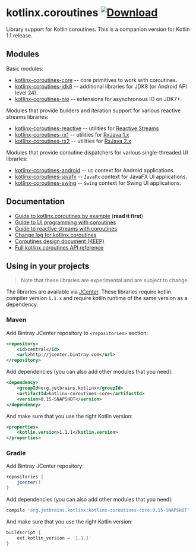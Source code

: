 # kotlinx.coroutines [ ![Download](https://api.bintray.com/packages/kotlin/kotlin-eap-1.1/kotlinx.coroutines/images/download.svg) ](https://bintray.com/kotlin/kotlin-eap-1.1/kotlinx.coroutines/_latestVersion)

Library support for Kotlin coroutines. This is a companion version for Kotlin 1.1 release. 

## Modules

Basic modules:

* [kotlinx-coroutines-core](kotlinx-coroutines-core) -- core primitives to work with coroutines. 
* [kotlinx-coroutines-jdk8](kotlinx-coroutines-jdk8) -- additional libraries for JDK8 (or Android API level 24).
* [kotlinx-coroutines-nio](kotlinx-coroutines-nio) -- extensions for asynchronous IO on JDK7+.

Modules that provide builders and iteration support for various reactive streams libraries:

* [kotlinx-coroutines-reactive](reactive/kotlinx-coroutines-reactive) -- utilities for [Reactive Streams](http://www.reactive-streams.org)
* [kotlinx-coroutines-rx1](reactive/kotlinx-coroutines-rx1) -- utilities for [RxJava 1.x](https://github.com/ReactiveX/RxJava/tree/1.x)
* [kotlinx-coroutines-rx2](reactive/kotlinx-coroutines-rx2) -- utilities for [RxJava 2.x](https://github.com/ReactiveX/RxJava)

Modules that provide coroutine dispatchers for various single-threaded UI libraries:

* [kotlinx-coroutines-android](ui/kotlinx-coroutines-android) -- `UI` context for Android applications.
* [kotlinx-coroutines-javafx](ui/kotlinx-coroutines-javafx) -- `JavaFx` context for JavaFX UI applications.
* [kotlinx-coroutines-swing](ui/kotlinx-coroutines-swing) -- `Swing` context for Swing UI applications.
 
## Documentation

* [Guide to kotlinx.coroutines by example](coroutines-guide.md) (**read it first**)
* [Guide to UI programming with coroutines](ui/coroutines-guide-ui.md)
* [Guide to reactive streams with coroutines](reactive/coroutines-guide-reactive.md)
* [Change log for kotlinx.coroutines](CHANGES.md)
* [Coroutines design document (KEEP)](https://github.com/Kotlin/kotlin-coroutines/blob/master/kotlin-coroutines-informal.md)
* [Full kotlinx.coroutines API reference](http://kotlin.github.io/kotlinx.coroutines)
 
## Using in your projects

> Note that these libraries are experimental and are subject to change.

The libraries are available via [JCenter](https://bintray.com/bintray/jcenter).
These libraries require kotlin compiler version `1.1.x` and 
require kotlin runtime of the same version as a dependency.

### Maven

Add Bintray JCenter repository to `<repositories>` section:

```xml
<repository>
    <id>central</id>
    <url>http://jcenter.bintray.com</url>
</repository>
```

Add dependencies (you can also add other modules that you need):

```xml
<dependency>
    <groupId>org.jetbrains.kotlinx</groupId>
    <artifactId>kotlinx-coroutines-core</artifactId>
    <version>0.15-SNAPSHOT</version>
</dependency>
```

And make sure that you use the right Kotlin version:

```xml
<properties>
    <kotlin.version>1.1.1</kotlin.version>
</properties>
```

### Gradle

Add Bintray JCenter repository:

```groovy
repositories {
    jcenter()
}
```

Add dependencies (you can also add other modules that you need):

```groovy
compile 'org.jetbrains.kotlinx:kotlinx-coroutines-core:0.15-SNAPSHOT'
```

And make sure that you use the right Kotlin version:

```groovy
buildscript {
    ext.kotlin_version = '1.1.1'
}
```
